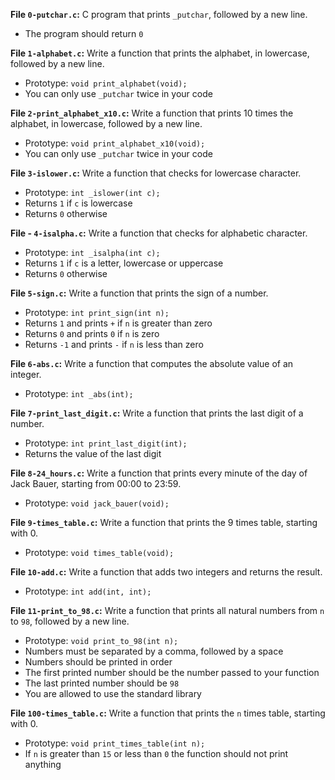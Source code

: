 **File `0-putchar.c`:** C program that prints  `_putchar`, followed by a new line.

-   The program should return  `0`

**File `1-alphabet.c`:** Write a function that prints the alphabet, in lowercase, followed by a new line.

-   Prototype:  `void print_alphabet(void);`
-   You can only use  `_putchar`  twice in your code

**File `2-print_alphabet_x10.c`:** Write a function that prints 10 times the alphabet, in lowercase, followed by a new line.

-   Prototype:  `void print_alphabet_x10(void);`
-   You can only use  `_putchar`  twice in your code

**File `3-islower.c`:** Write a function that checks for lowercase character.

-   Prototype:  `int _islower(int c);`
-   Returns  `1`  if  `c`  is lowercase
-   Returns  `0`  otherwise

**File -   `4-isalpha.c`:** Write a function that checks for alphabetic character.

-   Prototype:  `int _isalpha(int c);`
-   Returns  `1`  if  `c`  is a letter, lowercase or uppercase
-   Returns  `0`  otherwise

**File `5-sign.c`:** Write a function that prints the sign of a number.

-   Prototype:  `int print_sign(int n);`
-   Returns  `1`  and prints  `+`  if  `n`  is greater than zero
-   Returns  `0`  and prints  `0`  if  `n`  is zero
-   Returns  `-1`  and prints  `-`  if  `n`  is less than zero

**File  `6-abs.c`:** Write a function that computes the absolute value of an integer.

-   Prototype:  `int _abs(int);`

**File  `7-print_last_digit.c`:** Write a function that prints the last digit of a number.

-   Prototype:  `int print_last_digit(int);`
-   Returns the value of the last digit

**File `8-24_hours.c`:** Write a function that prints every minute of the day of Jack Bauer, starting from 00:00 to 23:59.

-   Prototype:  `void jack_bauer(void);`

**File `9-times_table.c`:** Write a function that prints the 9 times table, starting with 0.

-   Prototype:  `void times_table(void);`

**File `10-add.c`:** Write a function that adds two integers and returns the result.

-   Prototype:  `int add(int, int);`

**File `11-print_to_98.c`:** Write a function that prints all natural numbers from  `n`  to  `98`, followed by a new line.

-   Prototype:  `void print_to_98(int n);`
-   Numbers must be separated by a comma, followed by a space
-   Numbers should be printed in order
-   The first printed number should be the number passed to your function
-   The last printed number should be  `98`
-   You are allowed to use the standard library

**File  `100-times_table.c`:** Write a function that prints the  `n`  times table, starting with 0.

-   Prototype:  `void print_times_table(int n);`
-   If  `n`  is greater than  `15`  or less than  `0`  the function should not print anything

